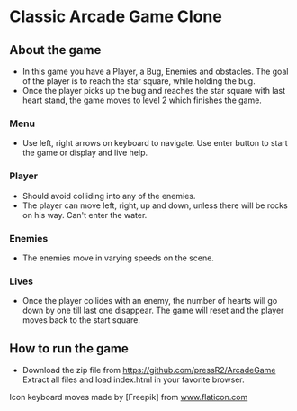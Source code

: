 # Classic Arcade Game Clone
## About the game
* In this game you have a Player, a Bug, Enemies and obstacles. The goal of the player is to reach the star square, while holding the bug.
* Once the player picks up the bug and reaches the star square with last heart stand, the game moves to level 2 which finishes the game.
### Menu
* Use left, right arrows on keyboard to navigate. Use enter button to start the game or display and live help.
### Player
* Should avoid colliding into any of the enemies.
* The player can move left, right, up and down, unless there will be rocks on his way. Can't enter the water.
### Enemies
* The enemies move in varying speeds on the scene.
### Lives
* Once the player collides with an enemy, the number of hearts will go down by one till last one disappear. The game will reset and the player moves back to the start square.
## How to run the game
* Download the zip file from https://github.com/pressR2/ArcadeGame
Extract all files and load index.html in your favorite browser.

Icon keyboard moves made by [Freepik] from www.flaticon.com
